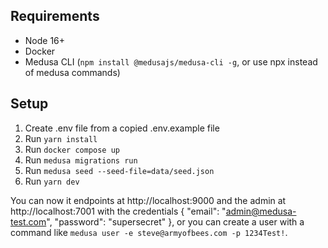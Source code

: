 ## Requirements
- Node 16+
- Docker
- Medusa CLI (`npm install @medusajs/medusa-cli -g`, or use npx instead of medusa commands)

## Setup
1. Create .env file from a copied .env.example file
2. Run `yarn install`
3. Run `docker compose up`
4. Run `medusa migrations run`
5. Run `medusa seed --seed-file=data/seed.json`
6. Run `yarn dev`

You can now it endpoints at http://localhost:9000 and the admin at http://localhost:7001 with the credentials {
"email": "admin@medusa-test.com",
"password": "supersecret"
}, or you can create a user with a command like `medusa user -e steve@armyofbees.com -p 1234Test!`.
